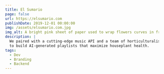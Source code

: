 ```yaml
---
title: El Sumario
page: false
url: https://elsumario.com
publishDate: 2019-12-01 00:00:00
img: /assets/elsumario.com.jpg
img_alt: A bright pink sheet of paper used to wrap flowers curves in front of rich blue background
description: |
  We paired with a cutting-edge music API and a team of horticulturalists
  to build AI-generated playlists that maximize houseplant health.
tags:
  - Dev
  - Branding
  - Backend
---
```

